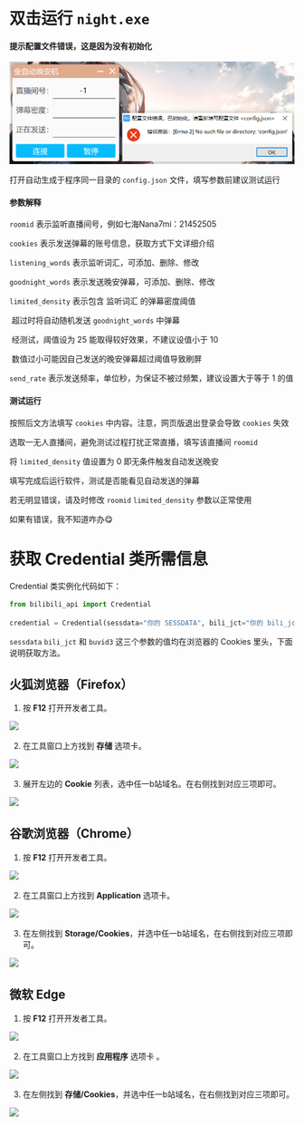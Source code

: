 # 双击运行 `night.exe` 

#### 提示配置文件错误，这是因为没有初始化

![界面截图](main.png)

打开自动生成于程序同一目录的 `config.json` 文件，填写参数前建议测试运行

#### 参数解释

`roomid` 表示监听直播间号，例如七海Nana7mi：21452505

`cookies` 表示发送弹幕的账号信息，获取方式下文详细介绍

`listening_words` 表示监听词汇，可添加、删除、修改

`goodnight_words` 表示发送晚安弹幕，可添加、删除、修改

`limited_density` 表示包含 监听词汇 的弹幕密度阈值

​	超过时将自动随机发送 `goodnight_words` 中弹幕

​	经测试，阈值设为 25 能取得较好效果，不建议设值小于 10

​	数值过小可能因自己发送的晚安弹幕超过阈值导致刷屏

`send_rate` 表示发送频率，单位秒，为保证不被过频繁，建议设置大于等于 1 的值

#### 测试运行

按照后文方法填写 `cookies` 中内容。注意，网页版退出登录会导致 `cookies` 失效

选取一无人直播间，避免测试过程打扰正常直播，填写该直播间 `roomid`

将 `limited_density` 值设置为 0 即无条件触发自动发送晚安

填写完成后运行软件，测试是否能看见自动发送的弹幕

若无明显错误，请及时修改 `roomid` `limited_density` 参数以正常使用

如果有错误，我不知道咋办😋


# 获取 Credential 类所需信息

Credential 类实例化代码如下：

```python
from bilibili_api import Credential

credential = Credential(sessdata="你的 SESSDATA", bili_jct="你的 bili_jct", buvid3="你的 buvid3")
```

`sessdata` `bili_jct` 和 `buvid3` 这三个参数的值均在浏览器的 Cookies 里头，下面说明获取方法。

## 火狐浏览器（Firefox）

1. 按 **F12** 打开开发者工具。

![](https://pic.imgdb.cn/item/6038d30b5f4313ce2533b6d1.jpg)

2. 在工具窗口上方找到 **存储** 选项卡。

![](https://pic.imgdb.cn/item/6038d31d5f4313ce2533c1bd.jpg)

3. 展开左边的 **Cookie** 列表，选中任一b站域名。在右侧找到对应三项即可。

![](https://pic.imgdb.cn/item/6038d3df5f4313ce25344c6a.jpg)

## 谷歌浏览器（Chrome）

1. 按 **F12** 打开开发者工具。

![](https://pic.imgdb.cn/item/6038d4065f4313ce25346335.jpg)

2. 在工具窗口上方找到 **Application** 选项卡。

![](https://pic.imgdb.cn/item/6038d4425f4313ce253484e4.jpg)

3. 在左侧找到 **Storage/Cookies**，并选中任一b站域名，在右侧找到对应三项即可。

![](https://pic.imgdb.cn/item/6038d4ce5f4313ce2534ecb3.jpg)

## 微软 Edge

1. 按 **F12** 打开开发者工具。

![](https://pic.imgdb.cn/item/6038d5125f4313ce25353318.jpg)

2. 在工具窗口上方找到 **应用程序** 选项卡 。

![](https://pic.imgdb.cn/item/6038d5395f4313ce25354c15.jpg)

3. 在左侧找到 **存储/Cookies**，并选中任一b站域名，在右侧找到对应三项即可。

![](https://pic.imgdb.cn/item/6038d5755f4313ce253571bb.jpg)